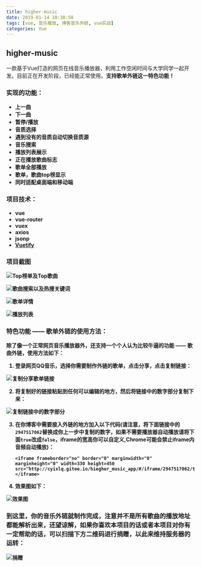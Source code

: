 ```yaml
---
title: higher-music
date: 2019-01-14 10:38:58
tags: [vue, 音乐播放, 博客音乐外链, vue实战]
categories: Vue
---
```

## higher-music
一款基于Vue打造的网页在线音乐播放器，利用工作空闲时间与大学同学一起开发。目前正在开发阶段，已经能正常使用。<b>支持歌单外链这一特色功能！<b>

<!-- more -->

### 实现的功能：
- 上一曲
- 下一曲
- 暂停/播放
- 音质选择
- 遇到没有的音质自动切换音质源
- 音乐搜索
- 播放列表展示
- 正在播放歌曲标志
- 歌单全部播放
- 歌单，歌曲top榜显示
- 同时适配桌面端和移动端

### 项目技术：
- vue
- vue-router
- vuex
- axios
- jsonp
- [Vuetify](https://vuetifyjs.com/zh-Hans/)

### 项目截图
![Top榜单及Top歌曲](https://upload-images.jianshu.io/upload_images/8654767-53e80062d04eaafd.png?imageMogr2/auto-orient/strip%7CimageView2/2/w/1240)

![歌曲搜索以及热搜关键词](https://upload-images.jianshu.io/upload_images/8654767-56eb737e15948b86.png?imageMogr2/auto-orient/strip%7CimageView2/2/w/1240)

![歌单详情](https://upload-images.jianshu.io/upload_images/8654767-ab8cf4aa84d57eda.png?imageMogr2/auto-orient/strip%7CimageView2/2/w/1240)

![播放列表](https://upload-images.jianshu.io/upload_images/8654767-f5524e8729ba3608.png?imageMogr2/auto-orient/strip%7CimageView2/2/w/1240)

### 特色功能 —— 歌单外链的使用方法：
除了像一个正常网页音乐播放器外，还支持一个个人认为比较牛逼的功能 —— 歌曲外链，使用方法如下：
1. 登录网页QQ音乐，选择你需要制作外链的歌单，点击分享，点击复制链接：

![复制分享歌单链接](https://images.gitee.com/uploads/images/2019/0114/094357_eabac918_1329709.png "QQ20190114-094339.png")

2. 将复制好的链接粘贴到任何可以编辑的地方，然后将链接中的数字部分复制下来：

![复制链接中的数字部分](https://images.gitee.com/uploads/images/2019/0114/094544_804b24f7_1329709.png "QQ20190114-094532.png")

3. 在你博客中需要接入外链的地方加入以下代码(请注意，将下面链接中的`2947517062`替换成你上一步中复制的数字，如果不需要播放器自动播放请将下面`true`改成`false`，iframe的宽高你可以自定义,Chrome可能会禁止iframe内音频自动播放)：
    ```
    <iframe frameborder="no" border="0" marginwidth="0" marginheight="0" width=330 height=450 src="http://cyixlq.gitee.io/hiegher_music_app/#/iframe/2947517062/true"></iframe>
    ```
4. 效果图如下：

![效果图](https://upload-images.jianshu.io/upload_images/8654767-9985fad45c615a11.png?imageMogr2/auto-orient/strip%7CimageView2/2/w/1240)

### 到这里，你的音乐外链就制作完成，注意并不是所有歌曲的播放地址都能解析出来，还望谅解，如果你喜欢本项目的话或者本项目对你有一定帮助的话，可以扫描下方二维码进行捐赠，以此来维持服务器的运转：

![捐赠](https://images.gitee.com/uploads/images/2019/0114/095302_312509b2_1329709.png "erweima.png")